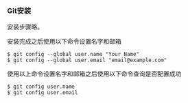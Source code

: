 ### Git安装

安装步骤略。

安装完成之后使用以下命令设置名字和邮箱

```shell
$ git config --global user.name "Your Name"
$ git config --global user.email "email@example.com"
```

使用以上命令设置名字和邮箱之后使用以下命令查询是否配置成功

```shell
$ git config user.name
$ git config user.email
```

